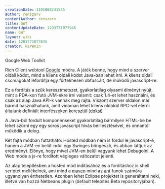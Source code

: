 ```yaml
---
creationDate: 1191068241555 
author: renszarv 
contentAuthor: renszarv 
title: GWT 
contentUpdateDate: 1203771077045 
name: GWT 
layout: wiki 
date: 1203771077045 
creator: karenin 
---
```

Google Web Toolkit

Rich Client webtool [Google](Google.html) módra. A játék benne, hogy mind a szerver oldali kódot, mind a kliens oldali kódot Java-ban lehet írni. A kliens oldali csomagokat lefordítja egy förtelmesen obfuscált, de működő javascript-re.

Ez a fordítás a szűk keresztmetszet, gyakorlatilag olyasmi élményt nyújt, mint a PDA-kon futó JVM-ekre írni valamit: csak 1.4-et lehet használni, és csak az alap Java API-k vannak meg rajta. Viszont szerver oldalon már bármit használhatunk, amit vidáman lehet kliens oldalról RPC-vel elérni általunk definiált interfészeken keresztül ([doksi](http://code.google.com/webtoolkit/documentation/com.google.gwt.doc.DeveloperGuide.RemoteProcedureCalls.html)) 

A Java-ból fordult komponenseket gyakorlatilag bármilyen HTML-be be lehet szúrni egy egy soros javascript hívás beillesztésével, és onnantól működik a dolog.

Két fajta módban futtatható: Hosted módban nem is fordul le javascript-é, hanem a JVM-en belül indul egy Swinges böngésző, és abban láttjuk az eredményt. Előnye, hogy mivel JVM-en belül vagyunk lehet Debugolni. A Web mode a js-re fordított végleges változatot jelenti.

Az alap telepítésben a hosted mód indításához és a fordításhoz is shell scriptet mellékelnek, ami mind a [maven](maven.html) mind az [ant](ant.html) funok számára ugyanolyan érthetetlen. Azonban lehet Eclipse projektet is generáltatni neki, illetve van hozzá Netbeans plugin (default telepítés Beta repositoryjában).
